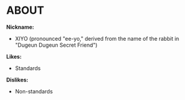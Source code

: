 # ABOUT

**Nickname:**

- XIYO (pronounced "ee-yo," derived from the name of the rabbit in "Dugeun Dugeun Secret Friend")

**Likes:**

- Standards

**Dislikes:**

- Non-standards


